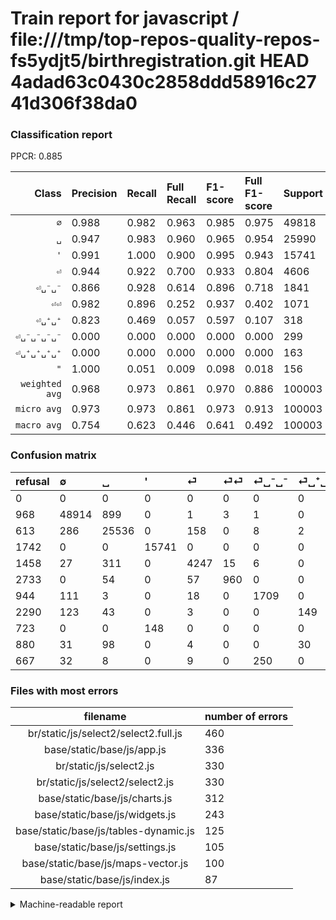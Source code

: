# Train report for javascript / file:///tmp/top-repos-quality-repos-fs5ydjt5/birthregistration.git HEAD 4adad63c0430c2858ddd58916c2741d306f38da0

### Classification report

PPCR: 0.885

| Class | Precision | Recall | Full Recall | F1-score | Full F1-score | Support | Full Support | PPCR |
|------:|:----------|:-------|:------------|:---------|:---------|:--------|:-------------|:-----|
| `∅` | 0.988| 0.982| 0.963| 0.985| 0.975| 49818| 50786| 0.981 |
| `␣` | 0.947| 0.983| 0.960| 0.965| 0.954| 25990| 26603| 0.977 |
| `'` | 0.991| 1.000| 0.900| 0.995| 0.943| 15741| 17483| 0.900 |
| `⏎` | 0.944| 0.922| 0.700| 0.933| 0.804| 4606| 6064| 0.760 |
| `⏎␣⁻␣⁻` | 0.866| 0.928| 0.614| 0.896| 0.718| 1841| 2785| 0.661 |
| `⏎⏎` | 0.982| 0.896| 0.252| 0.937| 0.402| 1071| 3804| 0.282 |
| `⏎␣⁺␣⁺` | 0.823| 0.469| 0.057| 0.597| 0.107| 318| 2608| 0.122 |
| `⏎␣⁻␣⁻␣⁻␣⁻` | 0.000| 0.000| 0.000| 0.000| 0.000| 299| 966| 0.310 |
| `⏎␣⁺␣⁺␣⁺␣⁺` | 0.000| 0.000| 0.000| 0.000| 0.000| 163| 1043| 0.156 |
| `"` | 1.000| 0.051| 0.009| 0.098| 0.018| 156| 879| 0.177 |
| `weighted avg` | 0.968| 0.973| 0.861| 0.970| 0.886| 100003| 113021| 0.885 |
| `micro avg` | 0.973| 0.973| 0.861| 0.973| 0.913| 100003| 113021| 0.885 |
| `macro avg` | 0.754| 0.623| 0.446| 0.641| 0.492| 100003| 113021| 0.885 |

### Confusion matrix

|refusal|  ∅| ␣| '| ⏎| ⏎⏎| ⏎␣⁻␣⁻| ⏎␣⁺␣⁺| "| ⏎␣⁺␣⁺␣⁺␣⁺| ⏎␣⁻␣⁻␣⁻␣⁻| 
|:---|:---|:---|:---|:---|:---|:---|:---|:---|:---|:---|
|0 |0 |0 |0 |0 |0 |0 |0 |0 |0 |0 |
|968 |48914 |899 |0 |1 |3 |1 |0 |0 |0 |0 |
|613 |286 |25536 |0 |158 |0 |8 |2 |0 |0 |0 |
|1742 |0 |0 |15741 |0 |0 |0 |0 |0 |0 |0 |
|1458 |27 |311 |0 |4247 |15 |6 |0 |0 |0 |0 |
|2733 |0 |54 |0 |57 |960 |0 |0 |0 |0 |0 |
|944 |111 |3 |0 |18 |0 |1709 |0 |0 |0 |0 |
|2290 |123 |43 |0 |3 |0 |0 |149 |0 |0 |0 |
|723 |0 |0 |148 |0 |0 |0 |0 |8 |0 |0 |
|880 |31 |98 |0 |4 |0 |0 |30 |0 |0 |0 |
|667 |32 |8 |0 |9 |0 |250 |0 |0 |0 |0 |

### Files with most errors

| filename | number of errors|
|:----:|:-----|
| br/static/js/select2/select2.full.js | 460 |
| base/static/base/js/app.js | 336 |
| br/static/js/select2.js | 330 |
| br/static/js/select2/select2.js | 330 |
| base/static/base/js/charts.js | 312 |
| base/static/base/js/widgets.js | 243 |
| base/static/base/js/tables-dynamic.js | 125 |
| base/static/base/js/settings.js | 105 |
| base/static/base/js/maps-vector.js | 100 |
| base/static/base/js/index.js | 87 |

<details>
    <summary>Machine-readable report</summary>
```json
{
  "cl_report": {"\"": {"f1-score": 0.09756097560975609, "precision": 1.0, "recall": 0.05128205128205128, "support": 156}, "\u0027": {"f1-score": 0.9953208978817577, "precision": 0.9906853798225187, "recall": 1.0, "support": 15741}, "macro avg": {"f1-score": 0.6405592836973528, "precision": 0.7540791981623352, "recall": 0.6230937767190261, "support": 100003}, "micro avg": {"f1-score": 0.9726108216753497, "precision": 0.9726108216753497, "recall": 0.9726108216753497, "support": 100003}, "weighted avg": {"f1-score": 0.9695116100202765, "precision": 0.96833256062243, "recall": 0.9726108216753497, "support": 100003}, "\u2205": {"f1-score": 0.9847597189506957, "precision": 0.9876827396817704, "recall": 0.9818539483720744, "support": 49818}, "\u23ce": {"f1-score": 0.9330989783587829, "precision": 0.9444073826995775, "recall": 0.9220581849761181, "support": 4606}, "\u23ce\u23ce": {"f1-score": 0.9370424597364568, "precision": 0.9815950920245399, "recall": 0.896358543417367, "support": 1071}, "\u23ce\u2423\u207a\u2423\u207a": {"f1-score": 0.597194388777555, "precision": 0.8232044198895028, "recall": 0.46855345911949686, "support": 318}, "\u23ce\u2423\u207a\u2423\u207a\u2423\u207a\u2423\u207a": {"f1-score": 0.0, "precision": 0.0, "recall": 0.0, "support": 163}, "\u23ce\u2423\u207b\u2423\u207b": {"f1-score": 0.8959370904325032, "precision": 0.8657548125633232, "recall": 0.9282998370450842, "support": 1841}, "\u23ce\u2423\u207b\u2423\u207b\u2423\u207b\u2423\u207b": {"f1-score": 0.0, "precision": 0.0, "recall": 0.0, "support": 299}, "\u2423": {"f1-score": 0.964678327226021, "precision": 0.9474621549421193, "recall": 0.9825317429780684, "support": 25990}},
  "cl_report_full": {"\"": {"f1-score": 0.018038331454340473, "precision": 1.0, "recall": 0.009101251422070534, "support": 879}, "\u0027": {"f1-score": 0.9433656957928801, "precision": 0.9906853798225187, "recall": 0.9003603500543385, "support": 17483}, "macro avg": {"f1-score": 0.4921149169669838, "precision": 0.7540791981623352, "recall": 0.44559979443992725, "support": 113021}, "micro avg": {"f1-score": 0.9131741024485504, "precision": 0.9726108216753497, "recall": 0.8605834313977049, "support": 113021}, "weighted avg": {"f1-score": 0.8855971390053774, "precision": 0.9518926765791574, "recall": 0.8605834313977049, "support": 113021}, "\u2205": {"f1-score": 0.9752567042169276, "precision": 0.9876827396817704, "recall": 0.9631394478793368, "support": 50786}, "\u23ce": {"f1-score": 0.8042798977369566, "precision": 0.9444073826995775, "recall": 0.7003627968337731, "support": 6064}, "\u23ce\u23ce": {"f1-score": 0.4015056461731493, "precision": 0.9815950920245399, "recall": 0.25236593059936907, "support": 3804}, "\u23ce\u2423\u207a\u2423\u207a": {"f1-score": 0.10684833273574759, "precision": 0.8232044198895028, "recall": 0.0571319018404908, "support": 2608}, "\u23ce\u2423\u207a\u2423\u207a\u2423\u207a\u2423\u207a": {"f1-score": 0.0, "precision": 0.0, "recall": 0.0, "support": 1043}, "\u23ce\u2423\u207b\u2423\u207b": {"f1-score": 0.7182181130489599, "precision": 0.8657548125633232, "recall": 0.6136445242369838, "support": 2785}, "\u23ce\u2423\u207b\u2423\u207b\u2423\u207b\u2423\u207b": {"f1-score": 0.0, "precision": 0.0, "recall": 0.0, "support": 966}, "\u2423": {"f1-score": 0.9536364485108767, "precision": 0.9474621549421193, "recall": 0.9598917415329098, "support": 26603}},
  "ppcr": 0.8848178657063731
}
```
</details>
